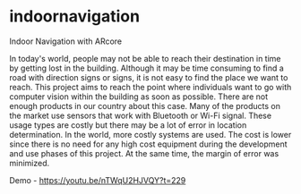 # indoornavigation
Indoor Navigation with ARcore

In today's world, people may not be able to reach their destination in time by getting lost in the building. Although it may be time consuming to find a road with direction signs or signs, it is not easy to find the place we want to reach. This project aims to reach the point where individuals want to go with computer vision within the building as soon as possible. There are not enough products in our country about this case. Many of the products on the market use sensors that work with Bluetooth or Wi-Fi signal. These usage types are costly but there may be a lot of error in location determination. In the world, more costly systems are used. The cost is lower since there is no need for any high cost equipment during the development and use phases of this project. At the same time, the margin of error was minimized.

Demo - https://youtu.be/nTWqU2HJVQY?t=229

